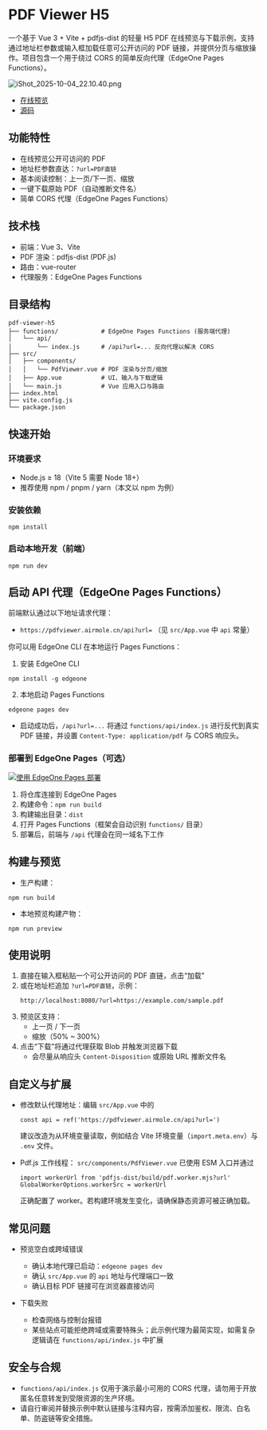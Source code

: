 # PDF Viewer H5

一个基于 Vue 3 + Vite + pdfjs-dist 的轻量 H5 PDF 在线预览与下载示例，支持通过地址栏参数或输入框加载任意可公开访问的 PDF 链接，并提供分页与缩放操作。项目包含一个用于绕过 CORS 的简单反向代理（EdgeOne Pages Functions）。

![iShot_2025-10-04_22.10.40.png](https://r2.airmole.cn/i/2025/10/04/1bk46p-9q.png)

- [在线预览](https://pdfviewer.airmole.cn/)
- [源码](https://github.com/airmole/pdf-viewer-h5)

## 功能特性

- 在线预览公开可访问的 PDF
- 地址栏参数直达：`?url=PDF直链`
- 基本阅读控制：上一页/下一页、缩放
- 一键下载原始 PDF（自动推断文件名）
- 简单 CORS 代理（EdgeOne Pages Functions）

## 技术栈

- 前端：Vue 3、Vite
- PDF 渲染：pdfjs-dist (PDF.js)
- 路由：vue-router
- 代理服务：EdgeOne Pages Functions

## 目录结构

```
pdf-viewer-h5
├── functions/            # EdgeOne Pages Functions (服务端代理)
│   └── api/
│       └── index.js      # /api?url=... 反向代理以解决 CORS
├── src/
│   ├── components/
│   │   └── PdfViewer.vue # PDF 渲染与分页/缩放
│   ├── App.vue           # UI、输入与下载逻辑
│   └── main.js           # Vue 应用入口与路由
├── index.html
├── vite.config.js
└── package.json
```

## 快速开始

### 环境要求

- Node.js ≥ 18（Vite 5 需要 Node 18+）
- 推荐使用 npm / pnpm / yarn（本文以 npm 为例）

### 安装依赖

```
npm install
```

### 启动本地开发（前端）

```
npm run dev
```

## 启动 API 代理（EdgeOne Pages Functions）

前端默认通过以下地址请求代理：
- `https://pdfviewer.airmole.cn/api?url=` （见 `src/App.vue` 中 `api` 常量）

你可以用 EdgeOne CLI 在本地运行 Pages Functions：

1) 安装 EdgeOne CLI
```
npm install -g edgeone 
```

2) 本地启动 Pages Functions
```
edgeone pages dev
```

- 启动成功后，`/api?url=...` 将通过 `functions/api/index.js` 进行反代到真实 PDF 链接，并设置 `Content-Type: application/pdf` 与 CORS 响应头。

### 部署到 EdgeOne Pages（可选）

[![使用 EdgeOne Pages 部署](https://cdnstatic.tencentcs.com/edgeone/pages/deploy.svg)](https://edgeone.ai/pages/new?repository-url=https%3A%2F%2Fgithub.com%2FAirmole%2Fpdf-viewer-h5)

1) 将仓库连接到 EdgeOne Pages
2) 构建命令：`npm run build`
3) 构建输出目录：`dist`
4) 打开 Pages Functions（框架会自动识别 `functions/` 目录）
5) 部署后，前端与 `/api` 代理会在同一域名下工作

## 构建与预览

- 生产构建：
```
npm run build
```

- 本地预览构建产物：
```
npm run preview
```

## 使用说明

1) 直接在输入框粘贴一个可公开访问的 PDF 直链，点击“加载”
2) 或在地址栏追加 `?url=PDF直链`，示例：
   ```
   http://localhost:8080/?url=https://example.com/sample.pdf
   ```
3) 预览区支持：
   - 上一页 / 下一页
   - 缩放（50% ~ 300%）
4) 点击“下载”将通过代理获取 Blob 并触发浏览器下载
   - 会尽量从响应头 `Content-Disposition` 或原始 URL 推断文件名

## 自定义与扩展

- 修改默认代理地址：编辑 `src/App.vue` 中的
  ```
  const api = ref('https://pdfviewer.airmole.cn/api?url=')
  ```
  建议改造为从环境变量读取，例如结合 Vite 环境变量（`import.meta.env`）与 `.env` 文件。

- Pdf.js 工作线程：
  `src/components/PdfViewer.vue` 已使用 ESM 入口并通过
  ```
  import workerUrl from 'pdfjs-dist/build/pdf.worker.mjs?url'
  GlobalWorkerOptions.workerSrc = workerUrl
  ```
  正确配置了 worker。若构建环境发生变化，请确保静态资源可被正确加载。

## 常见问题

- 预览空白或跨域错误
  - 确认本地代理已启动：`edgeone pages dev`
  - 确认 `src/App.vue` 的 `api` 地址与代理端口一致
  - 确认目标 PDF 链接可在浏览器直接访问

- 下载失败
  - 检查网络与控制台报错
  - 某些站点可能拒绝跨域或需要特殊头；此示例代理为最简实现，如需复杂逻辑请在 `functions/api/index.js` 中扩展

## 安全与合规

- `functions/api/index.js` 仅用于演示最小可用的 CORS 代理，请勿用于开放匿名任意转发到受限资源的生产环境。
- 请自行审阅并替换示例中默认链接与注释内容，按需添加鉴权、限流、白名单、防盗链等安全措施。
